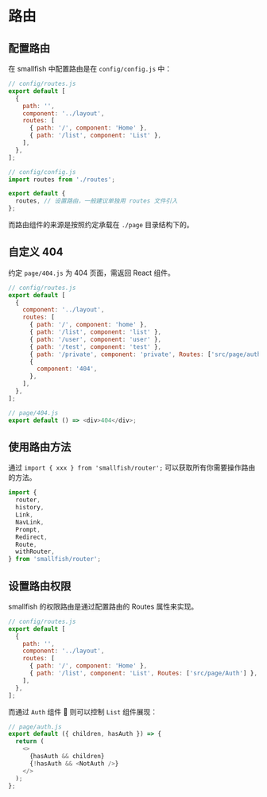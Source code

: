 # 路由

## 配置路由

在 smallfish 中配置路由是在 `config/config.js` 中：

```js
// config/routes.js
export default [
  {
    path: '',
    component: '../layout',
    routes: [
      { path: '/', component: 'Home' },
      { path: '/list', component: 'List' },
    ],
  },
];
```

```js
// config/config.js
import routes from './routes';

export default {
  routes, // 设置路由，一般建议单独用 routes 文件引入
};
```

而路由组件的来源是按照约定承载在 `./page` 目录结构下的。

## 自定义 404

约定 `page/404.js` 为 404 页面，需返回 React 组件。

```js
// config/routes.js
export default [
  {
    component: '../layout',
    routes: [
      { path: '/', component: 'home' },
      { path: '/list', component: 'list' },
      { path: '/user', component: 'user' },
      { path: '/test', component: 'test' },
      { path: '/private', component: 'private', Routes: ['src/page/auth'] },
      {
        component: '404',
      },
    ],
  },
];
```

```js
// page/404.js
export default () => <div>404</div>;
```

## 使用路由方法

通过 `import { xxx } from 'smallfish/router';` 可以获取所有你需要操作路由的方法。

```js
import {
  router,
  history,
  Link,
  NavLink,
  Prompt,
  Redirect,
  Route,
  withRouter,
} from 'smallfish/router';
```

## 设置路由权限

smallfish 的权限路由是通过配置路由的 Routes 属性来实现。

```js
// config/routes.js
export default [
  {
    path: '',
    component: '../layout',
    routes: [
      { path: '/', component: 'Home' },
      { path: '/list', component: 'List', Routes: ['src/page/Auth'] },
    ],
  },
];
```

而通过 `Auth` 组件  则可以控制 `List` 组件展现：

```js
// page/auth.js
export default ({ children, hasAuth }) => {
  return (
    <>
      {hasAuth && children}
      {!hasAuth && <NotAuth />}
    </>
  );
};
```
